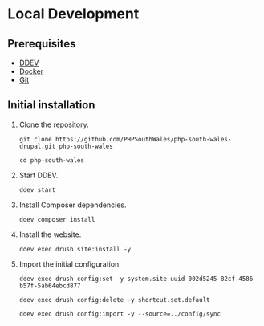# Local Development

## Prerequisites

* [DDEV](https://www.drud.com)
* [Docker](https://www.docker.com)
* [Git](https://git-scm.com)

## Initial installation

1. Clone the repository.

    ```
    git clone https://github.com/PHPSouthWales/php-south-wales-drupal.git php-south-wales

    cd php-south-wales
    ```

1. Start DDEV.

    ```
    ddev start
    ```

1. Install Composer dependencies.

    ```
    ddev composer install
    ```

1. Install the website.

    ```
    ddev exec drush site:install -y
    ```

1. Import the initial configuration.

    ```
    ddev exec drush config:set -y system.site uuid 002d5245-82cf-4586-b57f-5ab64ebcd877

    ddev exec drush config:delete -y shortcut.set.default

    ddev exec drush config:import -y --source=../config/sync
    ```
